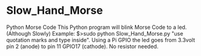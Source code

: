 # Slow_Hand_Morse
Python Morse Code
This Python program will blink Morse Code to a led. (Although Slowly) Example: $>sudo python Slow_Hand_Morse.py "use quotation marks and type inside". Using a Pi GPIO the led goes from 3.3volt pin 2 (anode) to pin 11 GPIO17 (cathode). No resistor needed. 
